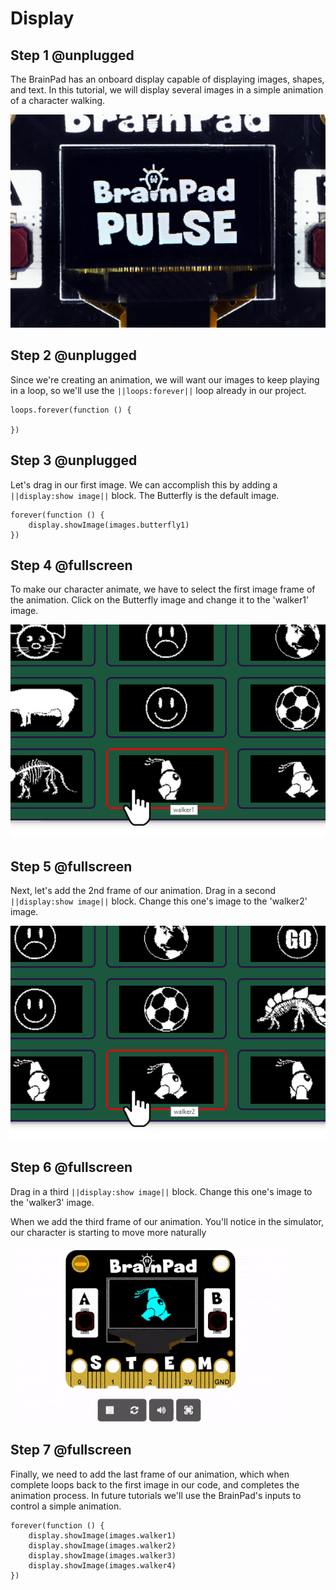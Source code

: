 # Display

## Step 1 @unplugged

The BrainPad has an onboard display capable of displaying images, shapes, and text. In this tutorial, we will display several images in a simple animation of a character walking. 

![BrainPad buzzer image](../static/images/display.jpg)

## Step 2 @unplugged

Since we're creating an animation, we will want our images to keep playing in a loop, so we'll use the  ``||loops:forever||`` loop already in our project. 

```blocks
loops.forever(function () {
    
})
```
## Step 3 @unplugged

Let's drag in our first image. We can accomplish this by adding a ``||display:show image||`` block. The Butterfly is the default image.

```blocks
forever(function () {
    display.showImage(images.butterfly1)
})
```

## Step 4 @fullscreen

To make our character animate, we have to select the first image frame of the animation. Click on the Butterfly image and change it to the 'walker1' image.

![BrainPad buzzer image](../static/images/selectframe1.jpg)

## Step 5 @fullscreen

Next, let's add the 2nd frame of our animation. Drag in a second ``||display:show image||`` block. Change this one's image to the 'walker2' image. 

![BrainPad buzzer image](../static/images/selectframe2.jpg)

## Step 6 @fullscreen

Drag in a third ``||display:show image||`` block. Change this one's image to the 'walker3' image. 

When we add the third frame of our animation. You'll notice in the simulator, our character is starting to move more naturally 

![BrainPad buzzer image](../static/images/animation.gif)

## Step 7 @fullscreen

Finally, we need to add the last frame of our animation, which when complete loops back to the first image in our code, and completes the animation process. In future tutorials we'll use the BrainPad's inputs to control a simple animation. 

```blocks
forever(function () {
    display.showImage(images.walker1)
    display.showImage(images.walker2)
    display.showImage(images.walker3)
    display.showImage(images.walker4)
})
```

